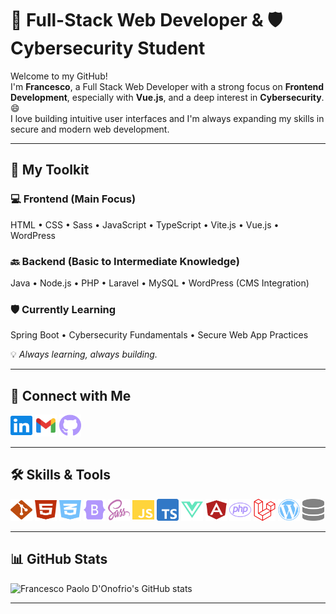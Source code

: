 # 🚀 Full-Stack Web Developer & 🛡️ Cybersecurity Student

Welcome to my GitHub!  
I'm **Francesco**, a Full Stack Web Developer with a strong focus on **Frontend Development**, especially with **Vue.js**, and a deep interest in **Cybersecurity**. 😄  
I love building intuitive user interfaces and I'm always expanding my skills in secure and modern web development.

---

## 🧰 My Toolkit

### 💻 Frontend (Main Focus)
HTML • CSS • Sass • JavaScript • TypeScript • Vite.js • Vue.js • WordPress

### 🔙 Backend (Basic to Intermediate Knowledge)
Java • Node.js • PHP • Laravel • MySQL • WordPress (CMS Integration)

### 🛡️ Currently Learning
Spring Boot • Cybersecurity Fundamentals • Secure Web App Practices

💡 *Always learning, always building.*

---

## 🔗 Connect with Me

<a href="https://www.linkedin.com/in/francesco-paolo-d-onofrio/"><img src="/images/linkedin.svg" alt="LinkedIn" style="width: 35px; height: 35px;"></a>
<a href="mailto:your.email@example.com"><img src="/images/gmail.svg" alt="Email" style="width: 35px; height: 35px;"></a>
<a href="https://github.com/francesco-paolo-donofrio"><img src="/images/github-brands-solid.svg" alt="GitHub" style="width: 35px; height: 35px;"></a>

---

## 🛠️ Skills & Tools

<img src="/images/git-alt.svg" alt="Git" style="width: 35px; height: 35px;"> 
<img src="/images/html5.svg" alt="HTML5" style="width: 35px; height: 35px;"> 
<img src="/images/css3-alt.svg" alt="CSS3" style="width: 35px; height: 35px;"> 
<img src="/images/bootstrap.svg" alt="Bootstrap" style="width: 35px; height: 35px;"> 
<img src="/images/sass.svg" alt="Sass" style="width: 35px; height: 35px;"> 
<img src="/images/js.svg" alt="JavaScript" style="width: 35px; height: 35px;"> 
<img src="/images/ts-logo-512.svg" alt="TypeScript" style="width: 35px; height: 35px;"> 
<img src="/images/vuejs.svg" alt="Vue.js" style="width: 35px; height: 35px;"> 
<img src="/images/angular-brands-solid.svg" alt="Angular" style="width: 35px; height: 35px;"> 
<img src="/images/php.svg" alt="PHP" style="width: 35px; height: 35px;"> 
<img src="/images/laravel.svg" alt="Laravel" style="width: 35px; height: 35px;"> 
<img src="/images/wordpress.svg" alt="WordPress" style="width: 35px; height: 35px;"> 
<img src="/images/database-solid.svg" alt="MySQL" style="width: 35px; height: 35px;"> 

---

## 📊 GitHub Stats

<img src="https://github-readme-stats.vercel.app/api?username=francesco-paolo-donofrio&show_icons=true&theme=transparent" alt="Francesco Paolo D'Onofrio's GitHub stats" width="850">

---
